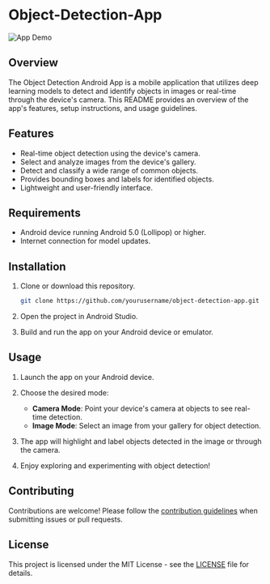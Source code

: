 # Object-Detection-App

![App Demo](app_demo.gif)

## Overview

The Object Detection Android App is a mobile application that utilizes deep learning models to detect and identify objects in images or real-time through the device's camera. This README provides an overview of the app's features, setup instructions, and usage guidelines.

## Features

- Real-time object detection using the device's camera.
- Select and analyze images from the device's gallery.
- Detect and classify a wide range of common objects.
- Provides bounding boxes and labels for identified objects.
- Lightweight and user-friendly interface.

## Requirements

- Android device running Android 5.0 (Lollipop) or higher.
- Internet connection for model updates.

## Installation

1. Clone or download this repository.

   ```bash
   git clone https://github.com/yourusername/object-detection-app.git
   ```

2. Open the project in Android Studio.

3. Build and run the app on your Android device or emulator.

## Usage

1. Launch the app on your Android device.

2. Choose the desired mode:
   - **Camera Mode**: Point your device's camera at objects to see real-time detection.
   - **Image Mode**: Select an image from your gallery for object detection.

3. The app will highlight and label objects detected in the image or through the camera.

4. Enjoy exploring and experimenting with object detection!

## Contributing

Contributions are welcome! Please follow the [contribution guidelines](CONTRIBUTING.md) when submitting issues or pull requests.

## License

This project is licensed under the MIT License - see the [LICENSE](LICENSE) file for details.



